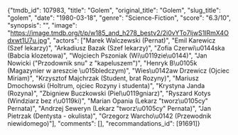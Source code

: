 {"tmdb_id": 107983, "title": "Golem", "original_title": "Golem", "slug_title": "golem", "date": "1980-03-18", "genre": "Science-Fiction", "score": "6.3/10", "synopsis": "", "image": "https://image.tmdb.org/t/p/w185_and_h278_bestv2/2i0vYTo7ljwS1IRmX4Odxwt1U7u.jpg", "actors": ["Marek Walczewski (Pernat)", "Emil Karewicz (Szef lekarzy)", "Arkadiusz Bazak (Szef lekarzy)", "Zofia Czerwi\u0144ska (Babcia klozetowa)", "Wojciech Pszoniak (Wi\u0119zie\u0144)", "Jan Nowicki (\"Przodownik snu\" z \"kapeluszem\")", "Henryk B\u0105k (Magazynier w areszcie \u015bledczym)", "Wies\u0142aw Drzewicz (Ojciec Miriam)", "Krzysztof Majchrzak (Student, brat Rozyny)", "Mariusz Dmochowski (Holtrum, ojciec Rozyny i studenta)", "Krystyna Janda (Rozyna)", "Zbigniew Buczkowski (Piel\u0119gniarz)", "Ryszard Kotys (Windziarz bez r\u0119ki)", "Marian Opania (Lekarz \"tworz\u0105cy\" Pernata)", "Andrzej Seweryn (Lekarz \"tworz\u0105cy\" Pernata)", "Jan Pietrzak (Dentysta - okulista)", "Grzegorz Warcho\u0142 (Przewodnik niewidomego)"], "comments": [], "recommandations_id": [91691]}